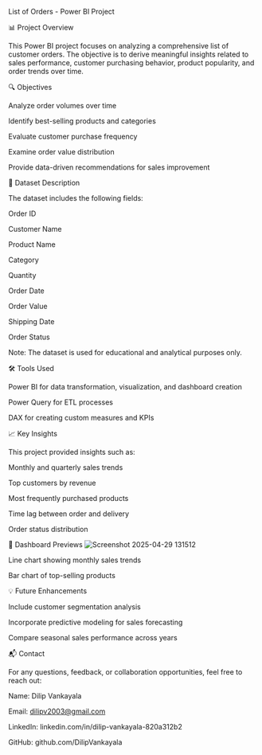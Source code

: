 List of Orders - Power BI Project

📊 Project Overview

This Power BI project focuses on analyzing a comprehensive list of customer orders. The objective is to derive meaningful insights related to sales performance, customer purchasing behavior, product popularity, and order trends over time.

🔍 Objectives

Analyze order volumes over time

Identify best-selling products and categories

Evaluate customer purchase frequency

Examine order value distribution

Provide data-driven recommendations for sales improvement

🧾 Dataset Description

The dataset includes the following fields:

Order ID

Customer Name

Product Name

Category

Quantity

Order Date

Order Value

Shipping Date

Order Status

Note: The dataset is used for educational and analytical purposes only.

🛠️ Tools Used

Power BI for data transformation, visualization, and dashboard creation

Power Query for ETL processes

DAX for creating custom measures and KPIs

📈 Key Insights

This project provided insights such as:

Monthly and quarterly sales trends

Top customers by revenue

Most frequently purchased products

Time lag between order and delivery

Order status distribution

📸 Dashboard Previews
![Screenshot 2025-04-29 131512](https://github.com/user-attachments/assets/687f2bd7-e2dc-4457-a7d6-3ba53a406a22)

Line chart showing monthly sales trends


Bar chart of top-selling products

💡 Future Enhancements

Include customer segmentation analysis

Incorporate predictive modeling for sales forecasting

Compare seasonal sales performance across years


📬 Contact

For any questions, feedback, or collaboration opportunities, feel free to reach out:

Name: Dilip Vankayala

Email: dilipv2003@gmail.com

LinkedIn: linkedin.com/in/dilip-vankayala-820a312b2

GitHub: github.com/DilipVankayala
